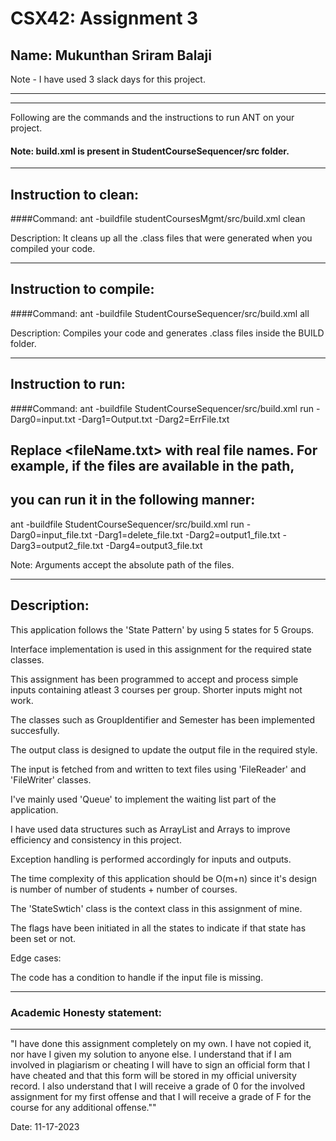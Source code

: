 # CSX42: Assignment 3
## Name: Mukunthan Sriram Balaji

Note - I have used 3 slack days for this project.

-----------------------------------------------------------------------
-----------------------------------------------------------------------


Following are the commands and the instructions to run ANT on your project.
#### Note: build.xml is present in StudentCourseSequencer/src folder.

-----------------------------------------------------------------------
## Instruction to clean:

####Command: ant -buildfile studentCoursesMgmt/src/build.xml clean

Description: It cleans up all the .class files that were generated when you
compiled your code.

-----------------------------------------------------------------------
## Instruction to compile:

####Command: ant -buildfile StudentCourseSequencer/src/build.xml all

Description: Compiles your code and generates .class files inside the BUILD folder.

-----------------------------------------------------------------------
## Instruction to run:

####Command: ant -buildfile StudentCourseSequencer/src/build.xml run -Darg0=input.txt -Darg1=Output.txt -Darg2=ErrFile.txt

## Replace <fileName.txt> with real file names. For example, if the files are available in the path,
## you can run it in the following manner:

ant -buildfile StudentCourseSequencer/src/build.xml run -Darg0=input_file.txt -Darg1=delete_file.txt -Darg2=output1_file.txt -Darg3=output2_file.txt -Darg4=output3_file.txt

Note: Arguments accept the absolute path of the files.

-----------------------------------------------------------------------
## Description:

This application follows the 'State Pattern' by using 5 states for 5 Groups.

Interface implementation is used in this assignment for the required state classes.

This assignment has been programmed to accept and process simple inputs containing atleast 3 courses per group. Shorter inputs might not work.

The classes such as GroupIdentifier and Semester has been implemented succesfully.

The output class is designed to update the output file in the required style.

The input is fetched from and written to text files using 'FileReader' and 'FileWriter' classes.

I've mainly used 'Queue' to implement the waiting list part of the application.

I have used data structures such as ArrayList and Arrays to improve efficiency and consistency in this project.

Exception handling is performed accordingly for inputs and outputs.

The time complexity of this application should be O(m+n) since it's design is number of number of students + number of courses.

The 'StateSwtich' class is the context class in this assignment of mine.

The flags have been initiated in all the states to indicate if that state has been set or not.

Edge cases:

The code has a condition to handle if the input file is missing.

-----------------------------------------------------------------------
### Academic Honesty statement:
-----------------------------------------------------------------------

"I have done this assignment completely on my own. I have not copied
it, nor have I given my solution to anyone else. I understand that if
I am involved in plagiarism or cheating I will have to sign an
official form that I have cheated and that this form will be stored in
my official university record. I also understand that I will receive a
grade of 0 for the involved assignment for my first offense and that I
will receive a grade of F for the course for any additional
offense.""

Date: 11-17-2023

